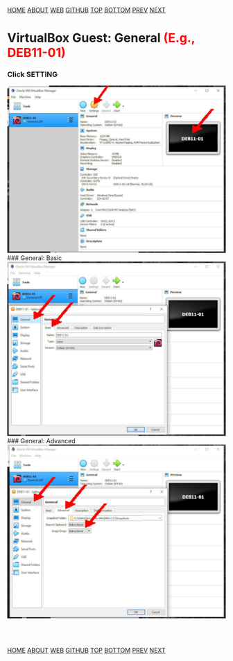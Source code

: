 ---
---

[HOME](index.md)
[ABOUT](README.md)
[WEB](https://osp4diss.vlsm.org/)
[GITHUB](/https://github.com/os2xx/osp4diss)
[TOP](#)
[BOTTOM](#endofpage)
[PREV](DebianGuestExportOva1.md)
[NEXT](DebianGuestOnVirtualBox3.md)

# VirtualBox Guest: General <span style="color:red;">(E.g., DEB11-01)</span>

### Click SETTING

<img src="pictures/OS21-010a.jpg"  width="960">

<br>
### General: Basic

<img src="pictures/OS21-013.jpg"  width="960">

<br>
### General: Advanced

<img src="pictures/OS21-014.jpg"  width="960">

<br id="endofpage"><br>

[HOME](index.md)
[ABOUT](README.md)
[WEB](https://osp4diss.vlsm.org/)
[GITHUB](/https://github.com/os2xx/osp4diss)
[TOP](#)
[BOTTOM](#endofpage)
[PREV](DebianGuestExportOva1.md)
[NEXT](DebianGuestOnVirtualBox3.md)
<br>
